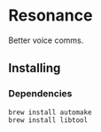 # Resonance

Better voice comms.


## Installing

### Dependencies

```
brew install automake
brew install libtool
```